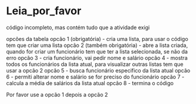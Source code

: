 # Leia_por_favor

código incompleto, mas contém tudo que a atividade exigi 

opcões da tabela 
opcão 1 (obrigatória) - cria uma lista, para usar o código tem que criar uma lista
opcão 2 (também obrigatória) - abre a lista criada, quando for criar um funcionário tem que ter a lista selecionada, se não da erro
opcão 3 - cria funcionário, vai pedir nome e salário 
opcão 4 - mostra todos os funcionários da lista atual, para visualizar outras listas tem que usar a opcão 2
opcão 5 - busca funcionário especifico da lista atual 
opcão 6 - permiti alterar nome e salário se for preciso do funcionário 
opcão 7 - calcula a média de salários da lista atual 
opcão 8 - termina o código

Por favor use a opcão 1 depois a opcão 2 

